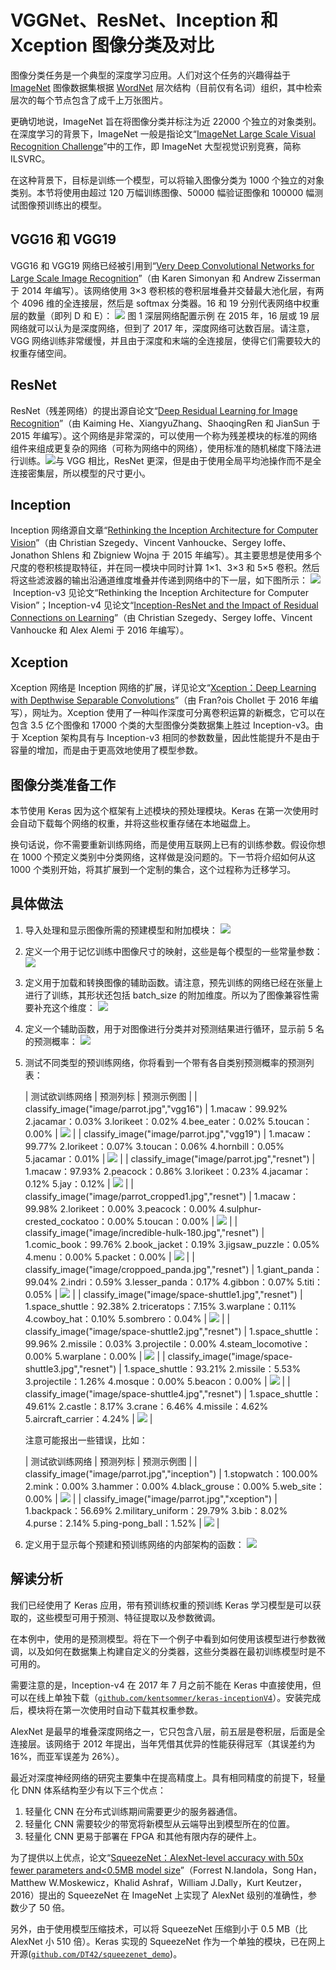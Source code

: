 # VGGNet、ResNet、Inception 和 Xception 图像分类及对比

图像分类任务是一个典型的深度学习应用。人们对这个任务的兴趣得益于 [ImageNet](http://image-net.org/) 图像数据集根据 [WordNet](http://wordnet.princeton.edu/) 层次结构（目前仅有名词）组织，其中检索层次的每个节点包含了成千上万张图片。

更确切地说，ImageNet 旨在将图像分类并标注为近 22000 个独立的对象类别。在深度学习的背景下，ImageNet 一般是指论文“[ImageNet Large Scale Visual Recognition Challenge](http://www.image-net.org/challenges/LSVRC/)”中的工作，即 ImageNet 大型视觉识别竞赛，简称 ILSVRC。

在这种背景下，目标是训练一个模型，可以将输入图像分类为 1000 个独立的对象类别。本节将使用由超过 120 万幅训练图像、50000 幅验证图像和 100000 幅测试图像预训练出的模型。

## VGG16 和 VGG19

VGG16 和 VGG19 网络已经被引用到“[Very Deep Convolutional Networks for Large Scale Image Recognition](https://arxiv.org/abs/1409.1556)”（由 Karen Simonyan 和 Andrew Zisserman 于 2014 年编写）。该网络使用 3×3 卷积核的卷积层堆叠并交替最大池化层，有两个 4096 维的全连接层，然后是 softmax 分类器。16 和 19 分别代表网络中权重层的数量（即列 D 和 E）：
![](img/47ade88624ffa06179bfb458bbb94548.jpg)
图 1 深层网络配置示例
在 2015 年，16 层或 19 层网络就可以认为是深度网络，但到了 2017 年，深度网络可达数百层。请注意，VGG 网络训练非常缓慢，并且由于深度和末端的全连接层，使得它们需要较大的权重存储空间。

## ResNet

ResNet（残差网络）的提出源自论文“[Deep Residual Learning for Image Recognition](https://arxiv.org/abs/1512.03385)”（由 Kaiming He、XiangyuZhang、ShaoqingRen 和 JianSun 于 2015 年编写）。这个网络是非常深的，可以使用一个称为残差模块的标准的网络组件来组成更复杂的网络（可称为网络中的网络），使用标准的随机梯度下降法进行训练。![](img/63770dc4d09d24f6e07adfca4c1f7fdc.jpg)与 VGG 相比，ResNet 更深，但是由于使用全局平均池操作而不是全连接密集层，所以模型的尺寸更小。

## Inception

Inception 网络源自文章“[Rethinking the Inception Architecture for Computer Vision](https://arxiv.org/abs/1512.00567)”（由 Christian Szegedy、Vincent Vanhoucke、Sergey Ioffe、Jonathon Shlens 和 Zbigniew Wojna 于 2015 年编写）。其主要思想是使用多个尺度的卷积核提取特征，并在同一模块中同时计算 1×1、3×3 和 5×5 卷积。然后将这些滤波器的输出沿通道维度堆叠并传递到网络中的下一层，如下图所示：
![](img/88eebb52742795d692ee8ce8d4d9c381.jpg)
 Inception-v3 见论文“Rethinking the Inception Architecture for Computer Vision”；Inception-v4 见论文“[Inception-ResNet and the Impact of Residual Connections on Learning](https://arxiv.org/abs/1602.07261)”（由 Christian Szegedy、Sergey Ioffe、Vincent Vanhoucke 和 Alex Alemi 于 2016 年编写）。

## Xception

Xception 网络是 Inception 网络的扩展，详见论文“[Xception：Deep Learning with Depthwise Separable Convolutions](https://arxiv.org/abs/1610.02357)”（由 Fran?ois Chollet 于 2016 年编写），网址为。Xception 使用了一种叫作深度可分离卷积运算的新概念，它可以在包含 3.5 亿个图像和 17000 个类的大型图像分类数据集上胜过 Inception-v3。由于 Xception 架构具有与 Inception-v3 相同的参数数量，因此性能提升不是由于容量的增加，而是由于更高效地使用了模型参数。

## 图像分类准备工作

本节使用 Keras 因为这个框架有上述模块的预处理模块。Keras 在第一次使用时会自动下载每个网络的权重，并将这些权重存储在本地磁盘上。

换句话说，你不需要重新训练网络，而是使用互联网上已有的训练参数。假设你想在 1000 个预定义类别中分类网络，这样做是没问题的。下一节将介绍如何从这 1000 个类别开始，将其扩展到一个定制的集合，这个过程称为迁移学习。

## 具体做法

1.  导入处理和显示图像所需的预建模型和附加模块：
    ![](img/4850457e79ec36b9551829606f3fda37.jpg)

2.  定义一个用于记忆训练中图像尺寸的映射，这些是每个模型的一些常量参数：
    ![](img/1cd9b4a8b72b7317aff9e90aa51bb302.jpg)

3.  定义用于加载和转换图像的辅助函数。请注意，预先训练的网络已经在张量上进行了训练，其形状还包括 batch_size 的附加维度。所以为了图像兼容性需要补充这个维度：
    ![](img/4b59a1d75b1bcc29ee5b561069abd4ad.jpg)

4.  定义一个辅助函数，用于对图像进行分类并对预测结果进行循环，显示前 5 名的预测概率：
    ![](img/5202acb44792c46e91f6ddbc5bdfa01f.jpg)

5.  测试不同类型的预训练网络，你将看到一个带有各自类别预测概率的预测列表：

    | 测试欲训练网络 | 预测列标 | 预测示例图 |
    | classify_image("image/parrot.jpg","vgg16") | 1.macaw：99.92% 2.jacamar：0.03%
    3.lorikeet：0.02%
    4.bee_eater：0.02%
    5.toucan：0.00% | ![](img/c1fc8dccb9068db79ec8b6622b426727.jpg) |
    | classify_image("image/parrot.jpg","vgg19") | 1.macaw：99.77% 2.lorikeet：0.07%
    3.toucan：0.06%
    4.hornbill：0.05%
    5.jacamar：0.01% | ![](img/c1fc8dccb9068db79ec8b6622b426727.jpg) |
    | classify_image("image/parrot.jpg","resnet") | 1.macaw：97.93% 2.peacock：0.86%
    3.lorikeet：0.23%
    4.jacamar：0.12%
    5.jay：0.12% | ![](img/c1fc8dccb9068db79ec8b6622b426727.jpg) |
    | classify_image("image/parrot_cropped1.jpg","resnet") | 1.macaw：99.98% 2.lorikeet：0.00%
    3.peacock：0.00%
    4.sulphur-crested_cockatoo：0.00%
    5.toucan：0.00% | ![](img/22e034bcc9ac011e61d16f440d924330.jpg) |
    | classify_image("image/incredible-hulk-180.jpg","resnet") | 1.comic_book：99.76% 2.book_jacket：0.19%
    3.jigsaw_puzzle：0.05%
    4.menu：0.00%
    5.packet：0.00% | ![](img/39d5ef160b7150544334b397f62793f7.jpg) |
    | classify_image("image/croppoed_panda.jpg","resnet") | 1.giant_panda：99.04% 2.indri：0.59%
    3.lesser_panda：0.17%
    4.gibbon：0.07%
    5.titi：0.05% | ![](img/661b77b594085121eb5c95c7e4f581a9.jpg) |
    | classify_image("image/space-shuttle1.jpg","resnet") | 1.space_shuttle：92.38% 2.triceratops：7.15%
    3.warplane：0.11%
    4.cowboy_hat：0.10%
    5.sombrero：0.04% | ![](img/e77594c37dc856368e4f2fc4173add06.jpg) |
    | classify_image("image/space-shuttle2.jpg","resnet") | 1.space_shuttle：99.96% 2.missile：0.03%
    3.projectile：0.00%
    4.steam_locomotive：0.00%
    5.warplane：0.00% | ![](img/8b23119dee32950ed5ab54ea40b4afaf.jpg) |
    | classify_image("image/space-shuttle3.jpg","resnet") | 1.space_shuttle：93.21% 2.missile：5.53%
    3.projectile：1.26%
    4.mosque：0.00%
    5.beacon：0.00% | ![](img/8562815e8da251f04df8cbbc3ce44feb.jpg) |
    | classify_image("image/space-shuttle4.jpg","resnet") | 1.space_shuttle：49.61% 2.castle：8.17%
    3.crane：6.46%
    4.missile：4.62%
    5.aircraft_carrier：4.24% | ![](img/2e9493bb33dc50d081b6c131cb72d182.jpg) |

    注意可能报出一些错误，比如：

    | 测试欲训练网络 | 预测列标 | 预测示例图 |
    | classify_image("image/parrot.jpg","inception") | 1.stopwatch：100.00% 2.mink：0.00%
    3.hammer：0.00%
    4.black_grouse：0.00%
    5.web_site：0.00% | ![](img/c1fc8dccb9068db79ec8b6622b426727.jpg) |
    | classify_image("image/parrot.jpg","xception") | 1.backpack：56.69% 2.military_uniform：29.79%
    3.bib：8.02%
    4.purse：2.14%
    5.ping-pong_ball：1.52% | ![](img/c1fc8dccb9068db79ec8b6622b426727.jpg) |

6.  定义用于显示每个预建和预训练网络的内部架构的函数：
    ![](img/7e34d85e9f8fb1ef3bb38e25a3f0eaa0.jpg)

## 解读分析

我们已经使用了 Keras 应用，带有预训练权重的预训练 Keras 学习模型是可以获取的，这些模型可用于预测、特征提取以及参数微调。

在本例中，使用的是预测模型。将在下一个例子中看到如何使用该模型进行参数微调，以及如何在数据集上构建自定义的分类器，这些分类器在最初训练模型时是不可用的。

需要注意的是，Inception-v4 在 2017 年 7 月之前不能在 Keras 中直接使用，但可以在线上单独下载（[`github.com/kentsommer/keras-inceptionV4`](https://github.com/kentsommer/keras-inceptionV4)）。安装完成后，模块将在第一次使用时自动下载其权重参数。

AlexNet 是最早的堆叠深度网络之一，它只包含八层，前五层是卷积层，后面是全连接层。该网络于 2012 年提出，当年凭借其优异的性能获得冠军（其误差约为 16%，而亚军误差为 26%）。

最近对深度神经网络的研究主要集中在提高精度上。具有相同精度的前提下，轻量化 DNN 体系结构至少有以下三个优点：

1.  轻量化 CNN 在分布式训练期间需要更少的服务器通信。
2.  轻量化 CNN 需要较少的带宽将新模型从云端导出到模型所在的位置。
3.  轻量化 CNN 更易于部署在 FPGA 和其他有限内存的硬件上。

为了提供以上优点，论文“[SqueezeNet：AlexNet-level accuracy with 50x fewer parameters and<0.5MB model size](https://arxiv.org/abs/1602.07360)”（Forrest N.Iandola，Song Han，Matthew W.Moskewicz，Khalid Ashraf，William J.Dally，Kurt Keutzer，2016）提出的 SqueezeNet 在 ImageNet 上实现了 AlexNet 级别的准确性，参数少了 50 倍。

另外，由于使用模型压缩技术，可以将 SqueezeNet 压缩到小于 0.5 MB（比 AlexNet 小 510 倍）。Keras 实现的 SqueezeNet 作为一个单独的模块，已在网上开源([`github.com/DT42/squeezenet_demo`](https://github.com/DT42/squeezenet_demo))。